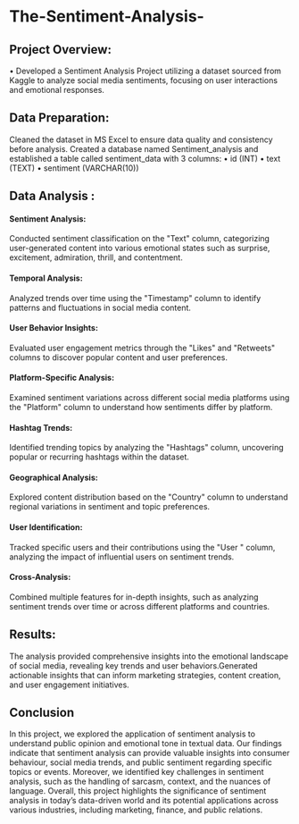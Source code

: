 # The-Sentiment-Analysis-

## Project Overview:
•	Developed a Sentiment Analysis Project utilizing a dataset sourced from Kaggle to analyze social media sentiments, focusing on user interactions and emotional responses.


## Data Preparation:
Cleaned the dataset in MS Excel to ensure data quality and consistency before analysis.
Created a database named Sentiment_analysis and established a table called sentiment_data with 3 columns:
•	id (INT)
•	text (TEXT)
•	sentiment (VARCHAR(10))

## Data Analysis :
#### Sentiment Analysis:	
Conducted sentiment classification on the "Text" column, categorizing user-generated content into various emotional states such as surprise, excitement, admiration, thrill, and contentment.

#### Temporal Analysis:
Analyzed trends over time using the "Timestamp" column to identify patterns and fluctuations in social media content.

#### User Behavior Insights:
Evaluated user engagement metrics through the "Likes" and "Retweets" columns to discover popular content and user preferences.

#### Platform-Specific Analysis:	
Examined sentiment variations across different social media platforms using the "Platform" column to understand how sentiments differ by platform.

#### Hashtag Trends:
Identified trending topics by analyzing the "Hashtags" column, uncovering popular or recurring hashtags within the dataset.

#### Geographical Analysis:
Explored content distribution based on the "Country" column to understand regional variations in sentiment and topic preferences.

#### User Identification:
Tracked specific users and their contributions using the "User " column, analyzing the impact of influential users on sentiment trends.

#### Cross-Analysis:
Combined multiple features for in-depth insights, such as analyzing sentiment trends over time or across different platforms and countries.

## Results:
The analysis provided comprehensive insights into the emotional landscape of social media, revealing key trends and user behaviors.Generated actionable insights that can inform marketing strategies, content creation, and user engagement initiatives.


## 	Conclusion
In this project, we explored the application of sentiment analysis to understand public opinion and emotional tone in textual data. Our findings indicate that sentiment analysis can provide valuable insights into consumer behaviour, social media trends, and public sentiment regarding specific topics or events. 
Moreover, we identified key challenges in sentiment analysis, such as the handling of sarcasm, context, and the nuances of language.
Overall, this project highlights the significance of sentiment analysis in today’s data-driven world and its potential applications across various industries, including marketing, finance, and public relations.
